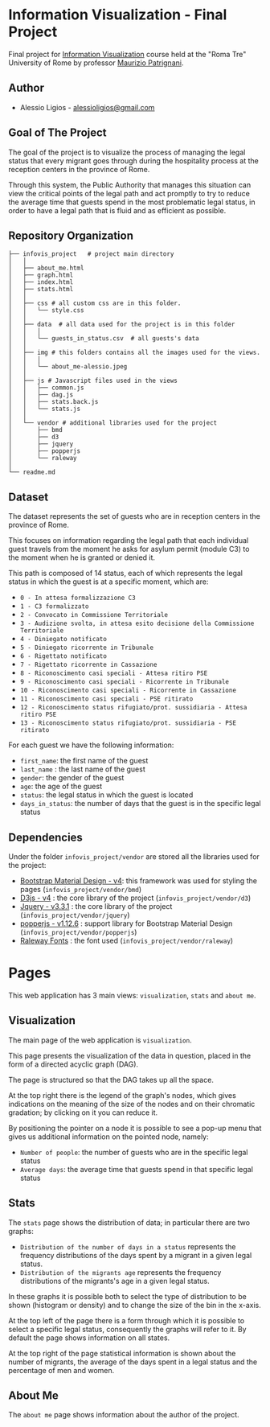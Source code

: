 # Information Visualization - Final Project

Final project for [Information Visualization](http://www.dia.uniroma3.it/~infovis/) course held at the "Roma Tre" University of Rome by professor [Maurizio Patrignani](http://www.dia.uniroma3.it/~compunet/www/view/person.php?id=titto).

## Author

- Alessio Ligios - [alessioligios@gmail.com](mailto:alessioligios@gmail.com)

## Goal of The Project
 
The goal of the project is to visualize the process of managing the legal status that every migrant goes through during the hospitality process at the reception centers in the province of Rome.

Through this system, the Public Authority that manages this situation can view the critical points of the legal path and act promptly to try to reduce the average time that guests spend in the most problematic legal status, in order to have a legal path that is fluid and as efficient as possible.

## Repository Organization

```/bin/bash
├── infovis_project   # project main directory
│   │  
│   ├── about_me.html
│   ├── graph.html
│   ├── index.html
│   ├── stats.html
│   │ 
│   ├── css # all custom css are in this folder.
│   │   └── style.css
│   │
│   ├── data  # all data used for the project is in this folder
│   │   │ 
│   │   └── guests_in_status.csv  # all guests's data
│   │ 
│   ├── img # this folders contains all the images used for the views.
│   │   │ 
│   │   └── about_me-alessio.jpeg
│   │ 
│   ├── js # Javascript files used in the views
│   │   ├── common.js
│   │   ├── dag.js
│   │   ├── stats.back.js
│   │   └── stats.js
│   │ 
│   └── vendor # additional libraries used for the project
│       ├── bmd  
│       ├── d3 
│       ├── jquery
│       ├── popperjs
│       └── raleway
│ 
└── readme.md
```

## Dataset

The dataset represents the set of guests who are in reception centers in the province of Rome.

This focuses on information regarding the legal path that each individual guest travels from the moment he asks for asylum permit (module C3) to the moment when he is granted or denied it.

This path is composed of 14 status, each of which represents the legal status in which the guest is at a specific moment, which are:

- `0 - In attesa formalizzazione C3`
- `1 - C3 formalizzato`
- `2 - Convocato in Commissione Territoriale`
- `3 - Audizione svolta, in attesa esito decisione della Commissione Territoriale`
- `4 - Diniegato notificato`
- `5 - Diniegato ricorrente in Tribunale`
- `6 - Rigettato notificato`
- `7 - Rigettato ricorrente in Cassazione`
- `8 - Riconoscimento casi speciali - Attesa ritiro PSE`
- `9 - Riconoscimento casi speciali - Ricorrente in Tribunale`
- `10 - Riconoscimento casi speciali - Ricorrente in Cassazione`
- `11 - Riconoscimento casi speciali - PSE ritirato`
- `12 - Riconoscimento status rifugiato/prot. sussidiaria - Attesa ritiro PSE`
- `13 - Riconoscimento status rifugiato/prot. sussidiaria - PSE ritirato`

For each guest we have the following information:

- `first_name`: the first name of the guest
- `last_name` : the last name of the guest
- `gender`: the gender of the guest
- `age`: the age of the guest
- `status`: the legal status in which the guest is located
- `days_in_status`: the number of days that the guest is in the specific legal status

## Dependencies

Under the folder `infovis_project/vendor` are stored all the libraries used for the project:

- [Bootstrap Material Design - v4](https://fezvrasta.github.io/bootstrap-material-design/): this framework was used for styling the pages (`infovis_project/vendor/bmd`)
- [D3js - v4](https://d3js.org/) : the core library of the project (`infovis_project/vendor/d3`)
- [Jquery - v3.3.1](https://jquery.com/) : the core library of the project (`infovis_project/vendor/jquery`)
- [popperjs - v1.12.6](https://popper.js.org/) : support library for Bootstrap Material Design (`infovis_project/vendor/popperjs`)
- [Raleway Fonts](https://fonts.google.com/specimen/Raleway) : the font used (`infovis_project/vendor/raleway`)

# Pages

This web application has 3 main views: `visualization`, `stats` and `about me`.
 
## Visualization

The main page of the web application is `visualization`.

This page presents the visualization of the data in question, placed in the form of a directed acyclic graph (DAG).

The page is structured so that the DAG takes up all the space.

At the top right there is the legend of the graph's nodes, which gives indications on the meaning of the size of the nodes and on their chromatic gradation; by clicking on it you can reduce it.

By positioning the pointer on a node it is possible to see a pop-up menu that gives us additional information on the pointed node, namely:

- `Number of people`: the number of guests who are in the specific legal status
- `Average days`: the average time that guests spend in that specific legal status
 
## Stats

The `stats` page shows the distribution of data; in particular there are two graphs:

- `Distribution of the number of days in a status` represents the frequency distributions of the days spent by a migrant in a given legal status.
- `Distribution of the migrants age` represents the frequency distributions of the migrants's age in a given legal status.

In these graphs it is possible both to select the type of distribution to be shown (histogram or density) and to change the size of the bin in the x-axis.

At the top left of the page there is a form through which it is possible to select a specific legal status, consequently the graphs will refer to it. By default the page shows information on all states.

At the top right of the page statistical information is shown about the number of migrants, the average of the days spent in a legal status and the percentage of men and women.


## About Me

The `about me` page shows information about the author of the project. 